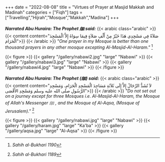 +++
date = "2022-08-08"
title = "Virtues of Prayer at Masjid Makkah and Madinah"
categories = ["Fiqh"]
tags = ["Travelling","Hijrah","Mosque","Makkah","Madina"]
+++

***Narrated Abu Huraira: The Prophet ﷺ said:***
{{< arabic class="arabic" >}}
{{< content content="صَلاَةٌ فِي مَسْجِدِي هَذَا خَيْرٌ مِنْ أَلْفِ صَلاَةٍ فِيمَا سِوَاهُ إِلاَّ الْمَسْجِدَ الْحَرَامَ">}}
{{< /arabic  >}}
_"One prayer in my Mosque is better than one thousand prayers in any other mosque excepting Al-Masjid-AI-Haram."_ [^1]
<!--more-->

{{< figure >}}
    {{< gallery "/gallery/nabawi2.jpg" "large" "Nabawi" >}}
    {{< gallery "/gallery/nabawi3.jpg" "large" "Nabawi" >}}
    {{< gallery "/gallery/nabawi4.jpg" "large" "Nabawi" >}}
{{< /figure >}}



***Narrated Abu Huraira: The Prophet (ﷺ) said:***
{{< arabic class="arabic" >}}
{{< content content="لاَ تُشَدُّ الرِّحَالُ إِلاَّ إِلَى ثَلاَثَةِ مَسَاجِدَ الْمَسْجِدِ الْحَرَامِ، وَمَسْجِدِ الرَّسُولِ صلى الله عليه وسلم وَمَسْجِدِ الأَقْصَى">}}
{{< /arabic  >}}
_"Do not set out on a journey except for three Mosques i.e. Al-Masjid-AI-Haram, the Mosque of Allah's Messenger ﷺ , and the Mosque of Al-Aqsa, (Mosque of Jerusalem)."_ [^2]

{{< figure >}}
    {{< gallery "/gallery/nabawi.jpg" "large" "Nabawi" >}}
    {{< gallery "/gallery/haram.jpg" "large" "Ka'ba" >}}
    {{< gallery "/gallery/aqsa.jpg" "large" "Al-Aqsa" >}}
{{< /figure >}}

[^1]: _Sahih al-Bukhari 1190_
[^2]: _Sahih al-Bukhari 1189_